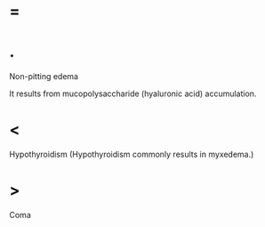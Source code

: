 # =

# .

Non-pitting edema

It results from mucopolysaccharide (hyaluronic acid) accumulation.

# <

Hypothyroidism (Hypothyroidism commonly results in myxedema.)

# >

Coma
